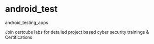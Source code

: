 # android_test
android_testing_apps

Join certcube labs for detailed project based cyber security  trainings & Certifications
